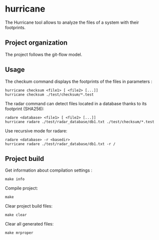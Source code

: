 # hurricane

The Hurricane tool allows to analyze the files of a system with their footprints. 

## Project organization

The project follows the git-flow model.

## Usage
The checkum command displays the footprints of the files in parameters : 

```
hurricane checksum <file1> [ <file2> [...]]
hurricane checksum ./test/checksum/*.test
```
The radar command can detect files located in a database thanks to its footprint (SHA256):

```
radare <database> <file1> [ <file2> [...]]
hurricane radare ./test/radar_database/db1.txt ./test/checksum/*.test
```

Use recursive mode for radare:
```
radare <database> -r <basedir>
hurricane radare ./test/radar_database/db1.txt -r /
```

## Project build

Get information about compilation settings :
```{bash}
make info
```

Compile project:
```{bash}
make
```

Clear project build files:
```
make clear
```

Clear all generated files:
```
make mrproper
```